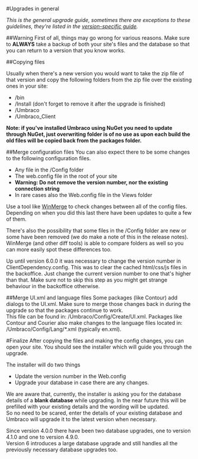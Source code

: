 #Upgrades in general

_This is the general upgrade guide, sometimes there are exceptions to these guidelines, they're listed in the [version-specific guide](version-specific.md)._

##Warning
First of all, things may go wrong for various reasons. Make sure to **ALWAYS** take a backup of both your site's files and the database so that you can return to a version that you know works.

##Copying files

Usually when there's a new version you would want to take the zip file of that version and copy the following folders from the zip file over the existing ones in your site:

- /bin
- /Install (don't forget to remove it after the upgrade is finished)
- /Umbraco 
- /Umbraco_Client

**Note: if you've installed Umbraco using NuGet you need to update through NuGet, just overwriting folder is of no use as upon each build the old files will be copied back from the packages folder.**

##Merge configuration files
You can also expect there to be some changes to the following configuration files. 

* Any file in the /Config folder
* The web.config file in the root of your site
 * **Warning: Do not remove the version number, nor the existing connection string**
* In rare cases also the Web.config file in the Views folder

Use a tool like [WinMerge](http://winmerge.org/ "WinMerge") to check changes between all of the config files. Depending on when you did this last there have been updates to quite a few of them.

There's also the possibility that some files in the /Config folder are new or some have been removed (we do make a note of this in the release notes). WinMerge (and other diff tools) is able to compare folders as well so you can more easily spot these differences too.

Up until version 6.0.0 it was necessary to change the version number in ClientDependency.config. This was to clear the cached html/css/js files in the backoffice. Just change the current version number to one that's higher than that. Make sure not to skip this step as you might get strange behaviour in the backoffice otherwise.

##Merge UI.xml and language files
Some packages (like Contour) add dialogs to the UI.xml. Make sure to merge those changes back in during the upgrade so that the packages continue to work.  
This file can be found in: /Umbraco/Config/Create/UI.xml.
Packages like Contour and Courier also make changes to the language files located in: /Umbraco/Config/Lang/*.xml (typically en.xml).

#Finalize
After copying the files and making the config changes, you can open your site. You should see the installer which will guide you through the upgrade. 

The installer will do two things

* Update the version number in the Web.config 
* Upgrade your database in case there are any changes.

We are aware that, currently, the installer is asking you for the database details of a **blank database** while upgrading. In the near future this will be prefilled with your existing details and the wording will be updated.  
So no need to be scared, enter the details of your existing database and Umbraco will upgrade it to the latest version when necessary. 

Since version 4.0.0 there have been two database upgrades, one to version 4.1.0 and one to version 4.9.0.  
Version 6 introduces a large database upgrade and still handles all the previously necessary database upgrades too.
